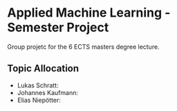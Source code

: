 # Applied Machine Learning - Semester Project
Group projetc for the 6 ECTS masters degree lecture.

## Topic Allocation
- Lukas Schratt:      
- Johannes Kaufmann:  
- Elias Niepötter:    
